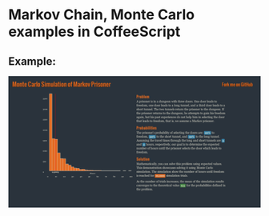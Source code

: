 # Markov Chain, Monte Carlo examples in CoffeeScript

## Example:
![image](https://github.com/radekstepan/markov-coffee/raw/master/example.png)
